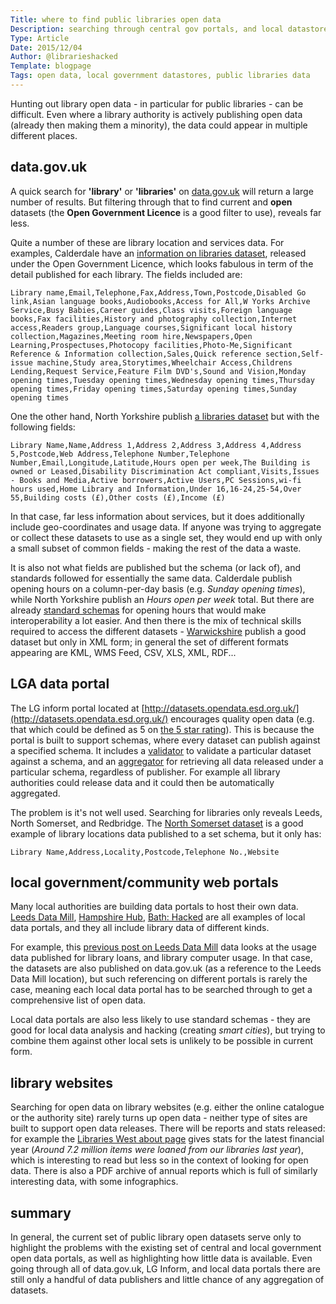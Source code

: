 ```yaml
---
Title: where to find public libraries open data
Description: searching through central gov portals, and local datastores.
Type: Article
Date: 2015/12/04
Author: @librarieshacked
Template: blogpage
Tags: open data, local government datastores, public libraries data
---
```


Hunting out library open data - in particular for public libraries - can be difficult.  Even where a library authority is actively publishing open data (already then making them a minority), the data could appear in multiple different places.

## data.gov.uk
A quick search for **'library'** or **'libraries'** on [data.gov.uk](https://data.gov.uk/) will return a large number of results.  But filtering through that to find current and **open** datasets (the **Open Government Licence** is a good filter to use), reveals far less.

Quite a number of these are library location and services data.  For examples, Calderdale have an [information on libraries dataset](https://data.gov.uk/dataset/libraries8), released under the Open Government Licence, which looks fabulous in term of the detail published for each library.  The fields included are:

<pre class="prettyprint"><code>Library name,Email,Telephone,Fax,Address,Town,Postcode,Disabled Go link,Asian language books,Audiobooks,Access for All,W Yorks Archive Service,Busy Babies,Career guides,Class visits,Foreign language books,Fax facilities,History and photography collection,Internet access,Readers group,Language courses,Significant local history collection,Magazines,Meeting room hire,Newspapers,Open Learning,Prospectuses,Photocopy facilities,Photo-Me,Significant Reference & Information collection,Sales,Quick reference section,Self-issue machine,Study area,Storytimes,Wheelchair Access,Childrens Lending,Request Service,Feature Film DVD's,Sound and Vision,Monday opening times,Tuesday opening times,Wednesday opening times,Thursday opening times,Friday opening times,Saturday opening times,Sunday opening times</code></pre>

One the other hand, North Yorkshire publish [a libraries dataset](https://data.gov.uk/dataset/libraries2) but with the following fields:

<pre class="prettyprint"><code>Library Name,Name,Address 1,Address 2,Address 3,Address 4,Address 5,Postcode,Web Address,Telephone Number,Telephone Number,Email,Longitude,Latitude,Hours open per week,The Building is owned or Leased,Disability Discrimination Act compliant,Visits,Issues - Books and Media,Active borrowers,Active Users,PC Sessions,wi-fi hours used,Home Library and Information,Under 16,16-24,25-54,Over 55,Building costs (£),Other costs (£),Income (£)</code></pre>

In that case, far less information about services, but it does additionally include geo-coordinates and usage data.  If anyone was trying to aggregate or collect these datasets to use as a single set, they would end up with only a small subset of common fields - making the rest of the data a waste.

It is also not what fields are published but the schema (or lack of), and standards followed for essentially the same data.  Calderdale publish opening hours on a column-per-day basis (e.g. *Sunday opening times*), while North Yorkshire publish an *Hours open per week* total. But there are already [standard schemas](https://schema.org/openingHours) for opening hours that would make interoperability a lot easier.  And then there is the mix of technical skills required to access the different datasets - [Warwickshire](https://data.gov.uk/dataset/warwickshire-libraries) publish a good dataset but only in XML form; in general the set of different formats appearing are KML, WMS Feed, CSV, XLS, XML, RDF...

## LGA data portal

The LG inform portal located at [http://datasets.opendata.esd.org.uk/](http://datasets.opendata.esd.org.uk/) encourages quality open data (e.g. that which could be defined as 5 on [the 5 star rating](http://5stardata.info/en/)).  This is because the portal is built to support schemas, where every dataset can publish against a specified schema.  It includes a [validator](http://validator.opendata.esd.org.uk/) to validate a particular dataset against a schema, and an [aggregator](http://aggregator.opendata.esd.org.uk/) for retrieving all data released under a particular schema, regardless of publisher.  For example all library authorities could release data and it could then be automatically aggregated.

The problem is it's not well used.  Searching for libraries only reveals Leeds, North Somerset, and Redbridge.  The [North Somerset dataset](http://datasets.opendata.esd.org.uk/details?datasetId=22003) is a good example of library locations data published to a set schema, but it only has:

<pre class="prettyprint"><code>Library Name,Address,Locality,Postcode,Telephone No.,Website</code></pre>

## local government/community web portals

Many local authorities are building data portals to host their own data.  [Leeds Data Mill](http://leedsdatamill.org/), [Hampshire Hub](http://www.hampshirehub.net/), [Bath: Hacked](https://data.bathhacked.org/) are all examples of local data portals, and they all include library data of different kinds.

For example, this [previous post on Leeds Data Mill](https://www.librarieshacked.org/tutorials/highcharts) data looks at the usage data published for library loans, and library computer usage.  In that case, the datasets are also published on data.gov.uk (as a reference to the Leeds Data Mill location), but such referencing on different portals is rarely the case, meaning each local data portal has to be searched through to get a comprehensive list of open data.

Local data portals are also less likely to use standard schemas - they are good for local data analysis and hacking (creating *smart cities*), but trying to combine them against other local sets is unlikely to be possible in current form.

## library websites

Searching for open data on library websites (e.g. either the online catalogue or the authority site) rarely turns up open data - neither type of sites are built to support open data releases.  There will be reports and stats released:  for example the [Libraries West about page](https://www.librarieswest.org.uk/about/) gives stats for the latest financial year (*Around 7.2 million items were loaned from our libraries last year*), which is interesting to read but less so in the context of looking for open data.  There is also a PDF archive of annual reports which is full of similarly interesting data, with some infographics.

## summary

In general, the current set of public library open datasets serve only to highlight the problems with the existing set of central and local government open data portals, as well as highlighting how little data is available.  Even going through all of data.gov.uk, LG Inform, and local data portals there are still only a handful of data publishers and little chance of any aggregation of datasets.